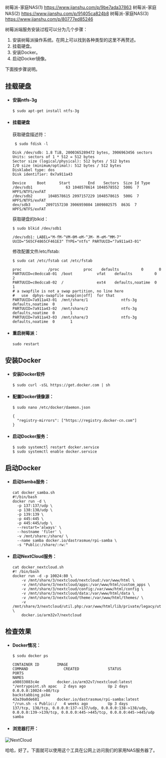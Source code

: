 树莓派-家庭NAS(1)   https://www.jianshu.com/p/9be7ada37863
树莓派-家庭NAS(2)   https://www.jianshu.com/p/91405ca824b8
树莓派-家庭NAS(3)   https://www.jianshu.com/p/80777ed85246

树莓派端服务安装过程可以分为几个步骤：
1. 安装树莓派操作系统。在网上可以找到各种类型的这里不再赘述。
2. 挂载硬盘。
3. 安装Docker。
4. 启动Docker镜像。

下面按步骤说明。

## 挂载硬盘

* #### 安装ntfs-3g
    ``` 
    $ sudo apt-get install ntfs-3g 
    ```
* #### 挂载硬盘
    获取硬盘描述符：
    ``` 
     $ sudo fdisk -l 
    ```   
    ```
    Disk /dev/sdb: 1.8 TiB, 2000365289472 bytes, 3906963456 sectors
    Units: sectors of 1 * 512 = 512 bytes
    Sector size (logical/physical): 512 bytes / 512 bytes
    I/O size (minimum/optimal): 512 bytes / 512 bytes
    Disklabel type: dos
    Disk identifier: 0x7a911a43

    Device     Boot      Start        End    Sectors  Size Id Type
    /dev/sdb1               63 1048578614 1048578552  500G  7 HPFS/NTFS/exFAT
    /dev/sdb2       1048578615 2097157229 1048578615  500G  7 HPFS/NTFS/exFAT
    dev/sdb3       2097157230 3906959804 1809802575  863G  7 HPFS/NTFS/exFAT
    ```
    获取硬盘的blkid：
    ``` 
    $ sudo blkid /dev/sdb1
    ```
    ```
    /dev/sdb1: LABEL="M-fM-^VM-0M-eM-^JM- M-eM-^MM-7" UUID="565CF4865CF461E3" TYPE="ntfs" PARTUUID="7a911a43-01"
    ```
    修改配置文件/etc/fstab:
    ```(bash)
    $ sudo cat /etc/fstab cat /etc/fstab 
    ```
    ```
    proc            /proc           proc    defaults          0       0
    PARTUUID=c0edcca8-01  /boot           vfat    defaults          0       2
    PARTUUID=c0edcca8-02  /               ext4    defaults,noatime  0       1
    # a swapfile is not a swap partition, no line here
    #   use  dphys-swapfile swap[on|off]  for that
    PARTUUID=7a911a43-01  /mnt/share/1               ntfs-3g    defaults,noatime  0       1
    PARTUUID=7a911a43-02  /mnt/share/2               ntfs-3g    defaults,noatime  0       1
    PARTUUID=7a911a43-03  /mnt/share/3               ntfs-3g    defaults,noatime  0       1
    ```
* #### 重启树莓派：
    ``` 
    sudo restart 
    ```

## 安装Docker
* #### 安装Docker软件
    ```
    $ sudo curl -sSL https://get.docker.com | sh
    ```
* #### 配置Docker镜像源：
    ```
    $ sudo nano /etc/docker/daemon.json
    ```
    ```
    {
      "registry-mirrors": ["https://registry.docker-cn.com"]
    }
    ```
* #### 启动Docker服务：
    ```
    $ sudo systemctl restart docker.service 
    $ sudo systemctl enable docker.service
    ```

## 启动Docker
* #### 启动Samba服务：
    ```
    cat docker_samba.sh 
    #!/bin/bash
    docker run -d \
      -p 137:137/udp \
      -p 138:138/udp \
      -p 139:139 \
      -p 445:445 \
      -p 445:445/udp \
      --restart='always' \
      --hostname 'filer' \
      -v /mnt/share:/share/ \    
      --name samba docker.io/dastrasmue/rpi-samba \
      -s "Public:/share/:rw:"
    ```
* #### 启动NextCloud服务：
    ```
    cat docker_nextcloud.sh 
    #! /bin/bash
    docker run -d -p 10024:80 \
        -v /mnt/share/3/nextcloud/nextcloud:/var/www/html \
        -v /mnt/share/3/nextcloud/apps:/var/www/html/custom_apps \
        -v /mnt/share/3/nextcloud/config:/var/www/html/config \
        -v /mnt/share/3/nextcloud/data:/var/www/html/data \
        -v /mnt/share/3/nextcloud/theme:/var/www/html/themes/ \
        -v /mnt/share/3/nextcloud/util.php:/var/www/html/lib/private/legacy/util.php \
        docker.io/arm32v7/nextcloud
    ```

## 检查效果
* #### Docker情况：
    ```
    $ sodu docker ps
    ```
    ```
    CONTAINER ID        IMAGE                                          COMMAND                CREATED             STATUS              PORTS                                                                                                                            NAMES
    a98033083c4e        docker.io/arm32v7/nextcloud:latest             "/entrypoint.sh apac   2 days ago          Up 2 days           0.0.0.0:10024->80/tcp                                                                                                            backstabbing_pike      
    43a39a0de681        docker.io/dastrasmue/rpi-samba:latest          "/run.sh -s Public:/   4 weeks ago         Up 3 days           137/tcp, 138/tcp, 0.0.0.0:137->137/udp, 0.0.0.0:138->138/udp, 0.0.0.0:139->139/tcp, 0.0.0.0:445->445/tcp, 0.0.0.0:445->445/udp   samba
    ```
* #### 浏览器打开：
![NextCloud](https://upload-images.jianshu.io/upload_images/2454595-a56891afad3112eb.png?imageMogr2/auto-orient/strip%7CimageView2/2/w/1240)

哈哈，好了。下面就可以使用这个工具在公网上访问我们的家用NAS服务器了。
